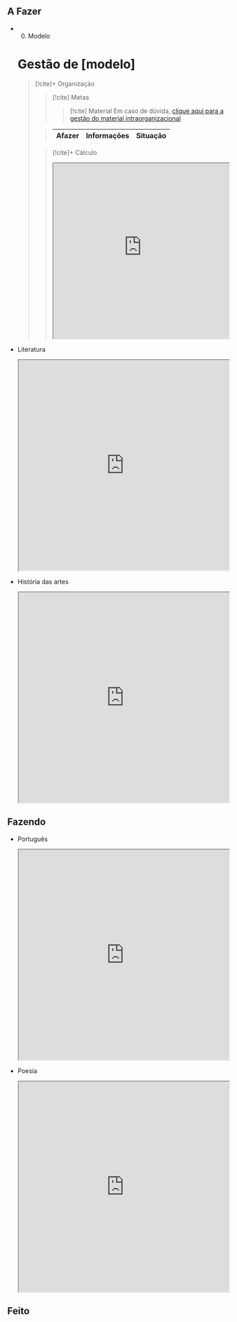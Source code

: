## A Fazer
- 00. Modelo  
  # Gestão de [modelo]
  >  [!cite]+ Organização
  >  > [!cite] Metas
  >  >  > [!cite] Material 
  >  >  >   Em caso de dúvida, [clique aqui para a gestão do material intraorganizacional]()
  >  
  >  >   Afazer | Informações | Situação
  >  >  -|-|-
  >  >  
  >  
  >  > [!cite]+ Cálculo
  >  >  <iframe
  >  >   src="https://efzevios.github.io/Spork/Porcento.html"
  >  >   style="width:100%;height:;aspect-ratio:1"
  >  >   scrolling="yes">
  >  > </iframe>
  
- Literatura  
  <iframe
    src="https://efzevios.github.io/Spork/Porcento.html"
    style="width:100%;height:;aspect-ratio:1"
    scrolling="yes">
  </iframe>
  
- História das artes  
  <iframe
    src="https://efzevios.github.io/Spork/Porcento.html"
    style="width:100%;height:;aspect-ratio:1"
    scrolling="yes">
  </iframe>
  

## Fazendo
- Português  
  <iframe
    src="https://efzevios.github.io/Spork/Porcento.html"
    style="width:100%;height:;aspect-ratio:1"
    scrolling="yes">
  </iframe>
  
- Poesia  
  <iframe
    src="https://efzevios.github.io/Spork/Porcento.html"
    style="width:100%;height:;aspect-ratio:1"
    scrolling="yes">
  </iframe>
  

## Feito